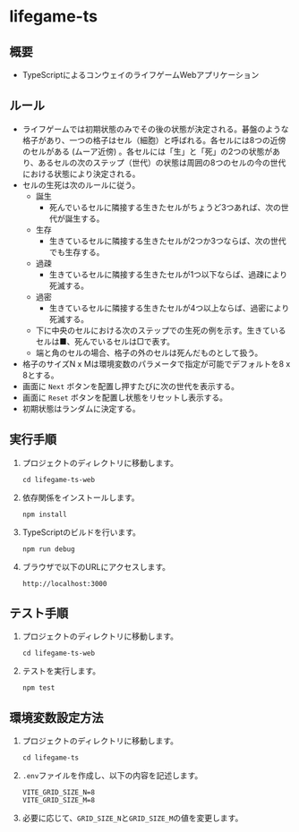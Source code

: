 # lifegame-ts

## 概要

- TypeScriptによるコンウェイのライフゲームWebアプリケーション

## ルール

- ライフゲームでは初期状態のみでその後の状態が決定される。碁盤のような格子があり、一つの格子はセル（細胞）と呼ばれる。各セルには8つの近傍のセルがある (ムーア近傍) 。各セルには「生」と「死」の2つの状態があり、あるセルの次のステップ（世代）の状態は周囲の8つのセルの今の世代における状態により決定される。
- セルの生死は次のルールに従う。
  - 誕生
    - 死んでいるセルに隣接する生きたセルがちょうど3つあれば、次の世代が誕生する。
  - 生存
    - 生きているセルに隣接する生きたセルが2つか3つならば、次の世代でも生存する。
  - 過疎
    - 生きているセルに隣接する生きたセルが1つ以下ならば、過疎により死滅する。
  - 過密
    - 生きているセルに隣接する生きたセルが4つ以上ならば、過密により死滅する。
  - 下に中央のセルにおける次のステップでの生死の例を示す。生きているセルは■、死んでいるセルは□で表す。
  - 端と角のセルの場合、格子の外のセルは死んだものとして扱う。
- 格子のサイズN x Mは環境変数のパラメータで指定が可能でデフォルトを8 x 8とする。
- 画面に `Next` ボタンを配置し押すたびに次の世代を表示する。
- 画面に `Reset` ボタンを配置し状態をリセットし表示する。
- 初期状態はランダムに決定する。

## 実行手順

1. プロジェクトのディレクトリに移動します。
   ```
   cd lifegame-ts-web
   ```
2. 依存関係をインストールします。
   ```
   npm install
   ```
3. TypeScriptのビルドを行います。
   ```
   npm run debug
   ```
4. ブラウザで以下のURLにアクセスします。
   ```
   http://localhost:3000
   ```

## テスト手順

1. プロジェクトのディレクトリに移動します。
   ```
   cd lifegame-ts-web
   ```
2. テストを実行します。
   ```
   npm test
   ```

## 環境変数設定方法

1. プロジェクトのディレクトリに移動します。
   ```
   cd lifegame-ts
   ```
2. `.env`ファイルを作成し、以下の内容を記述します。
   ```
   VITE_GRID_SIZE_N=8
   VITE_GRID_SIZE_M=8
   ```
3. 必要に応じて、`GRID_SIZE_N`と`GRID_SIZE_M`の値を変更します。
